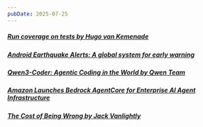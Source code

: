 ```yaml
---
pubDate: 2025-07-25
---
```


##### [Run coverage on tests by Hugo van Kemenade](https://hugovk.dev/blog/2025/run-coverage-on-tests/?featured_on=pythonbytes)
##### [Android Earthquake Alerts: A global system for early warning](https://research.google/blog/android-earthquake-alerts-a-global-system-for-early-warning/)
##### [Qwen3-Coder: Agentic Coding in the World by Qwen Team](https://qwenlm.github.io/blog/qwen3-coder/)
##### [Amazon Launches Bedrock AgentCore for Enterprise AI Agent Infrastructure](https://www.infoq.com/news/2025/07/amazon-bedrock-agentcore-launch/)
##### [The Cost of Being Wrong by Jack Vanlightly](https://jack-vanlightly.com/blog/2025/7/22/the-cost-of-being-wrong)